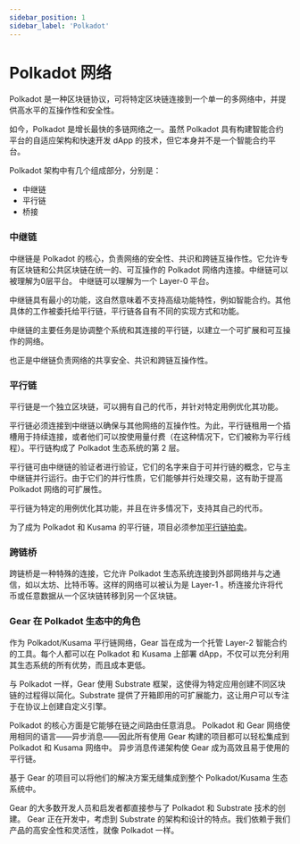 ```yaml
---
sidebar_position: 1
sidebar_label: 'Polkadot'
---
```


# Polkadot 网络

Polkadot 是一种区块链协议，可将特定区块链连接到一个单一的多网络中，并提供高水平的互操作性和安全性。

如今，Polkadot 是增长最快的多链网络之一。虽然 Polkadot 具有构建智能合约平台的自适应架构和快速开发 dApp 的技术，但它本身并不是一个智能合约平台。

Polkadot 架构中有几个组成部分，分别是：

- 中继链
- 平行链
- 桥接

### 中继链

中继链是 Polkadot 的核心，负责网络的安全性、共识和跨链互操作性。它允许专有区块链和公共区块链在统一的、可互操作的 Polkadot 网络内连接。中继链可以被理解为0层平台。 中继链可以理解为一个 Layer-0 平台。

中继链具有最小的功能，这自然意味着不支持高级功能特性，例如智能合约。其他具体的工作被委托给平行链，平行链各自有不同的实现方式和功能。

中继链的主要任务是协调整个系统和其连接的平行链，以建立一个可扩展和可互操作的网络。

也正是中继链负责网络的共享安全、共识和跨链互操作性。

### 平行链

平行链是一个独立区块链，可以拥有自己的代币，并针对特定用例优化其功能。

平行链必须连接到中继链以确保与其他网络的互操作性。为此，平行链租用一个插槽用于持续连接，或者他们可以按使用量付费（在这种情况下，它们被称为平行线程）。平行链构成了 Polkadot 生态系统的第 2 层。

平行链可由中继链的验证者进行验证，它们的名字来自于可并行链的概念，它与主中继链并行运行。由于它们的并行性质，它们能够并行处理交易，这有助于提高 Polkadot 网络的可扩展性。

平行链为特定的用例优化其功能，并且在许多情况下，支持其自己的代币。

为了成为 Polkadot 和 Kusama 的平行链，项目必须参加[平行链拍卖](https://parachains.info/auctions)。

### 跨链桥

跨链桥是一种特殊的连接，它允许 Polkadot 生态系统连接到外部网络并与之通信，如以太坊、比特币等。这样的网络可以被认为是 Layer-1 。桥连接允许将代币或任意数据从一个区块链转移到另一个区块链。

### Gear 在 Polkadot 生态中的角色

作为 Polkadot/Kusama 平行链网络，Gear 旨在成为一个托管 Layer-2 智能合约的工具。每个人都可以在 Polkadot 和 Kusama 上部署 dApp，不仅可以充分利用其生态系统的所有优势，而且成本更低。

与 Polkadot 一样，Gear 使用 Substrate 框架，这使得为特定应用创建不同区块链的过程得以简化。Substrate 提供了开箱即用的可扩展能力，这让用户可以专注于在协议上创建自定义引擎。

Polkadot 的核心方面是它能够在链之间路由任意消息。 Polkadot 和 Gear 网络使用相同的语言——异步消息——因此所有使用 Gear 构建的项目都可以轻松集成到 Polkadot 和 Kusama 网络中。 异步消息传递架构使 Gear 成为高效且易于使用的平行链。

基于 Gear 的项目可以将他们的解决方案无缝集成到整个 Polkadot/Kusama 生态系统中。

Gear 的大多数开发人员和启发者都直接参与了 Polkadot 和 Substrate 技术的创建。 Gear 正在开发中，考虑到 Substrate 的架构和设计的特点。我们依赖于我们产品的高安全性和灵活性，就像 Polkadot 一样。
